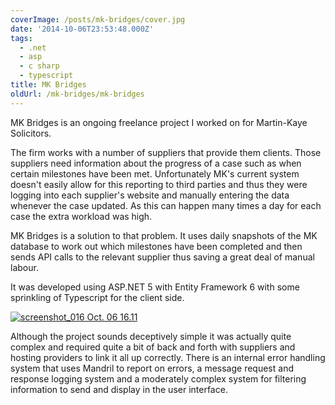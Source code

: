 ```yaml
---
coverImage: /posts/mk-bridges/cover.jpg
date: '2014-10-06T23:53:48.000Z'
tags:
  - .net
  - asp
  - c sharp
  - typescript
title: MK Bridges
oldUrl: /mk-bridges/mk-bridges
---
```


MK Bridges is an ongoing freelance project I worked on for Martin-Kaye Solicitors.

<!-- more -->

The firm works with a number of suppliers that provide them clients. Those suppliers need information about the progress of a case such as when certain milestones have been met. Unfortunately MK's current system doesn't easily allow for this reporting to third parties and thus they were logging into each supplier's website and manually entering the data whenever the case updated. As this can happen many times a day for each case the extra workload was high.

MK Bridges is a solution to that problem. It uses daily snapshots of the MK database to work out which milestones have been completed and then sends API calls to the relevant supplier thus saving a great deal of manual labour.

It was developed using ASP.NET 5 with Entity Framework 6 with some sprinkling of Typescript for the client side.

[![screenshot_016 Oct. 06 16.11](https://www.mikecann.co.uk/wp-content/uploads/2014/10/screenshot_016-Oct.-06-16.11-1024x568.png)](https://www.mikecann.co.uk/wp-content/uploads/2014/10/screenshot_016-Oct.-06-16.11.png)

Although the project sounds deceptively simple it was actually quite complex and required quite a bit of back and forth with suppliers and hosting providers to link it all up correctly. There is an internal error handling system that uses Mandril to report on errors, a message request and response logging system and a moderately complex system for filtering information to send and display in the user interface.
